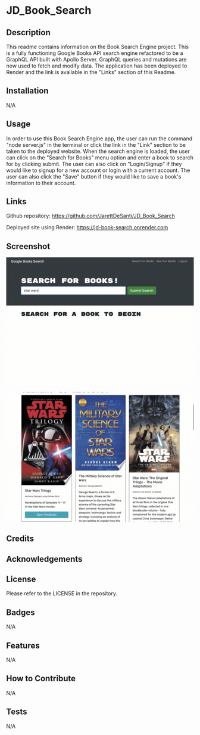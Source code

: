 # JD_Book_Search

## Description

This readme contains information on the Book Search Engine project. This is a fully functioning Google Books API search engine refactored to be a GraphQL API built with Apollo Server. GraphQL queries and mutations are now used to fetch and modify data. The application has been deployed to Render and the link is available in the "Links" section of this Readme. 

## Installation

N/A

## Usage

In order to use this Book Search Engine app, the user can run the command "node server.js" in the terminal or click the link in the "Link" section to be taken to the deployed website. When the search engine is loaded, the user can click on the "Search for Books" menu option and enter a book to search for by clicking submit. The user can also click on "Login/Signup" if they would like to signup for a new account or login with a current account. The user can also click the "Save" button if they would like to save a book's information to their account.

## Links


Github repository: https://github.com/JarettDeSanti/JD_Book_Search

Deployed site using Render: https://jd-book-search.onrender.com



## Screenshot

![alt text](<Screenshot 2024-03-01 165458.png>)

![alt text](<Screenshot 2024-03-01 165519.png>)

## Credits

## Acknowledgements 

## License

Please refer to the LICENSE in the repository.

## Badges
N/A

## Features
N/A

## How to Contribute
N/A

## Tests
N/A
